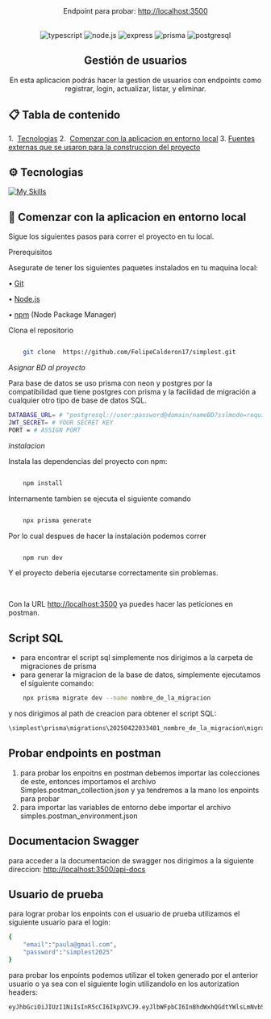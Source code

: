 <div  align="center">

<br  />

<br/>

Endpoint para probar: [http://localhost:3500](http://localhost:3500)

<div>

<br/>

<img  src="https://img.shields.io/badge/-Typescript-black?style=for-the-badge&logoColor=white&logo=typescript&color=3178C6"  alt="typescript"  />
<img  src="https://img.shields.io/badge/-Node.js-black?style=for-the-badge&logoColor=white&logo=node.js&color=339933"  alt="node.js"  />
<img  src="https://img.shields.io/badge/-Express-black?style=for-the-badge&logoColor=white&logo=express&color=000000"  alt="express"  />
<img  src="https://img.shields.io/badge/-Prisma-black?style=for-the-badge&logoColor=white&logo=prisma&color=2D3748"  alt="prisma"  />
<img  src="https://img.shields.io/badge/-PostgreSQL-black?style=for-the-badge&logoColor=white&logo=postgresql&color=4169E1"  alt="postgresql"  />

</div>

<h2  align="center">Gestión de usuarios</h2>

<div  align="center">

En esta aplicacion podrás hacer la gestion de usuarios con endpoints como registrar, login, actualizar, listar, y eliminar.

</div>

</div>

## 📋 <a  name="table">Tabla de contenido</a>

1.⁠ ⁠ [Tecnologias](#tech-stack)
2.⁠ ⁠ [Comenzar con la aplicacion en entorno local](#quick-start) 3. [Fuentes externas que se usaron para la construccion del proyecto](#font-extern)

## <a  name="tech-stack">⚙ Tecnologias</a>

[![My Skills](https://skillicons.dev/icons?i=nodejs,typescript,express,prisma,postgresql)](https://skillicons.dev)<br/>

## <a  name="quick-start">🤸 Comenzar con la aplicacion en entorno local</a>

Sigue los siguientes pasos para correr el proyecto en tu local.

Prerequisitos

Asegurate de tener los siguientes paquetes instalados en tu maquina local:

•⁠ ⁠[Git](https://git-scm.com/)

•⁠ ⁠[Node.js](https://nodejs.org/en)

•⁠ ⁠[npm](https://www.npmjs.com/) (Node Package Manager)

Clona el repositorio

```bash

	git clone  https://github.com/FelipeCalderon17/simplest.git

```

_Asignar BD al proyecto_

Para base de datos se uso prisma con neon y postgres por la compatibilidad que tiene postgres con prisma y la facilidad de migración a cualquier otro tipo de base de datos SQL.

```bash
DATABASE_URL= # "postgresql://user:password@domain/nameBD?sslmode=require"
JWT_SECRET= # YOUR SECRET KEY
PORT = # ASSIGN PORT
```

_instalacion_

Instala las dependencias del proyecto con npm:

```bash

	npm install

```

Internamente tambien se ejecuta el siguiente comando

```bash

	npx prisma generate

```

Por lo cual despues de hacer la instalación podemos correr

```bash

	npm run dev

```

Y el proyecto deberia ejecutarse correctamente sin problemas.

⁠

Con la URL [http://localhost:3500](http://localhost:3500) ya puedes hacer las peticiones en postman.

## Script SQL

- para encontrar el script sql simplemente nos dirigimos a la carpeta de migraciones de prisma
- para generar la migracion de la base de datos, simplemente ejecutamos el siguiente comando:

```bash
	npx prisma migrate dev --name nombre_de_la_migracion
```

y nos dirigimos al path de creacion para obtener el script SQL:

```bash
\simplest\prisma\migrations\20250422033401_nombre_de_la_migracion\migration.sql # EXAMPLE
```

## Probar endpoints en postman

1. para probar los enpoitns en postman debemos importar las colecciones de este, entonces importamos el archivo Simples.postman_collection.json y ya tendremos a la mano los enpoints para probar
2. para importar las variables de entorno debe importar el archivo simples.postman_environment.json

## Documentacion Swagger

para acceder a la documentacion de swagger nos dirigimos a la siguiente direccion:
[http://localhost:3500/api-docs](http://localhost:3500/api-docs)

## Usuario de prueba

para lograr probar los enpoints con el usuario de prueba utilizamos el siguiente usuario para el login:

```bash
{
    "email":"paula@gmail.com",
    "password":"simplest2025"
}
```

para probar los enpoints podemos utilizar el token generado por el anterior usuario o ya sea con el siguiente login utilizandolo en los autorization headers:

```bash
eyJhbGciOiJIUzI1NiIsInR5cCI6IkpXVCJ9.eyJlbWFpbCI6InBhdWxhQGdtYWlsLmNvbSIsIm5hbWUiOiJQYXVsYSBCYXJyaWdhIiwiaWQiOjEsImlhdCI6MTc0NTI5NDE0OSwiZXhwIjoxNzQ1MzgwNTQ5fQ.451ysKVLR4_uRbnXl_o171xtMkyapYX5BVF5a4tOcOM
```
